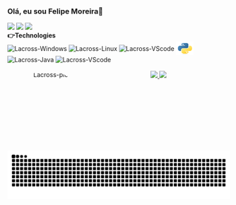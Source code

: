 ### Olá, eu sou Felipe Moreira🫡
<div>
  <a href="https://www.instagram.com/lipe_lacross/" target="_blank"><img src="https://img.shields.io/badge/-Instagram-%23E4405F?style=for-the-badge&logo=instagram&logoColor=white" target="_blank"></a>
  <a href = "mailto:feliperioscross.br@gmail.com"><img src="https://img.shields.io/badge/Gmail-D14836?style=for-the-badge&logo=gmail&logoColor=white" target="_blank"></a>
  <a href="https://www.linkedin.com/in/felipe-moreira-523b35238/" target="_blank"><img src="https://img.shields.io/badge/-LinkedIn-%230077B5?style=for-the-badge&logo=linkedin&logoColor=white"></a> 
</div>
<div>
<strong>👉Technologies</strong> 
</div>
<div style="display: inline_block">
  <img align= "center" alt="Lacross-Windows" height="30" width="40" src= "https://cdn.jsdelivr.net/gh/devicons/devicon/icons/windows8/windows8-original.svg">
  <img align= "center" alt="Lacross-Linux" height="30" width="40" src="https://cdn.jsdelivr.net/gh/devicons/devicon/icons/linux/linux-original.svg" />
  <img align="center" alt="Lacross-VScode" height="30" width="40" src="https://cdn.jsdelivr.net/gh/devicons/devicon/icons/vscode/vscode-original.svg">
  <img align="center" alt="Lacross-Python" height="30" width="40" src="https://raw.githubusercontent.com/devicons/devicon/master/icons/python/python-original.svg">
  <img align = "center" alt = "Lacross-Java" height="30" width = "40" src="https://cdn.jsdelivr.net/gh/devicons/devicon/icons/java/java-original.svg">
  <img align="center" alt="Lacross-VScode" height="30" width="40" src="https://cdn.jsdelivr.net/gh/devicons/devicon/icons/c/c-original.svg">
</div>
<div align="center" style="display: inline_block"><br>
  <div>
    <img img align="left" alt="Lacross-pic" height="180" width="180" style="border-radius:100px;"src="https://64.media.tumblr.com/3e6c75a5f027b17e3c7bf80ee79c6789/tumblr_inline_ovxqvsRq781t19jz7_1280.gif"/>
  </div>
  <a href="https://github.com/LipeLacross">
  <img height="180em" src="https://github-readme-stats.vercel.app/api?username=LipeLacross&&show_icons=true&theme=github_dark&include_all_commits=true&count_private=true"/>
  <img height="180em" src="https://github-readme-stats.vercel.app/api/top-langs/?username=LipeLacross&&layout=langs_count=8&theme=github_dark"/>
</div>

  ![Snake animation](https://github.com/LipeLacross/LipeLacross/blob/output/github-contribution-grid-snake.svg)
